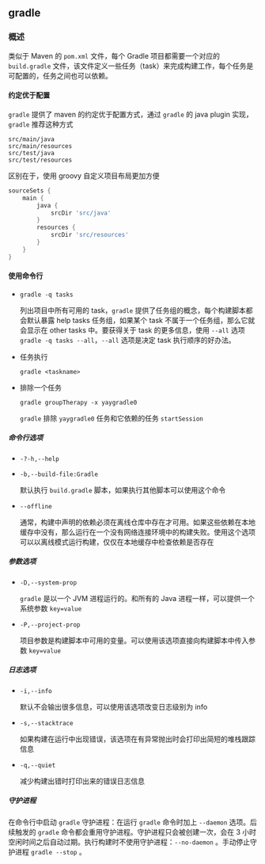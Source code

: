 ## gradle

### 概述

类似于 Maven 的 `pom.xml` 文件，每个 Gradle 项目都需要一个对应的 `build.gradle` 文件，该文件定义一些任务（task）来完成构建工作，每个任务是可配置的，任务之间也可以依赖。

#### 约定优于配置

`gradle` 提供了 maven 的约定优于配置方式，通过 `gradle` 的 java plugin 实现，`gradle` 推荐这种方式

```
src/main/java
src/main/resources
src/test/java
src/test/resources
```

区别在于，使用 groovy 自定义项目布局更加方便

```groovy
sourceSets {
	main {
		java {
			srcDir 'src/java'
		}
		resources {
			srcDir 'src/resources'
		}
	}
}
```

#### 使用命令行

* `gradle -q tasks`

  列出项目中所有可用的 task，`gradle` 提供了任务组的概念，每个构建脚本都会默认暴露 help tasks 任务组，如果某个 task 不属于一个任务组，那么它就会显示在 other tasks 中。要获得关于 task 的更多信息，使用 `--all` 选项`gradle -q tasks --all`，`--all` 选项是决定 task 执行顺序的好办法。

* 任务执行

  `gradle <taskname>`

* 排除一个任务

  `gradle groupTherapy -x yaygradle0`

  `gradle` 排除 `yaygradle0` 任务和它依赖的任务 `startSession`

##### 命令行选项

* `-?-h,--help`

* `-b,--build-file:Gradle`

  默认执行 `build.gradle` 脚本，如果执行其他脚本可以使用这个命令

* `--offline`

  通常，构建中声明的依赖必须在离线仓库中存在才可用。如果这些依赖在本地缓存中没有，那么运行在一个没有网络连接环境中的构建失败。使用这个选项可以以离线模式运行构建，仅仅在本地缓存中检查依赖是否存在

##### 参数选项

* `-D,--system-prop`

  `gradle` 是以一个 JVM 进程运行的。和所有的 Java 进程一样，可以提供一个系统参数 `key=value`

* `-P,--project-prop`

  项目参数是构建脚本中可用的变量。可以使用该选项直接向构建脚本中传入参数 `key=value`

##### 日志选项

* `-i,--info`

  默认不会输出很多信息，可以使用该选项改变日志级别为 info

* `-s,--stacktrace`

  如果构建在运行中出现错误，该选项在有异常抛出时会打印出简短的堆栈跟踪信息

* `-q,--quiet`

  减少构建出错时打印出来的错误日志信息

##### 守护进程

在命令行中启动 `gradle` 守护进程：在运行 `gradle` 命令时加上 `--daemon` 选项。后续触发的 `gradle` 命令都会重用守护进程。守护进程只会被创建一次，会在 3 小时空闲时间之后自动过期。执行构建时不使用守护进程：`--no-daemon` 。手动停止守护进程 `gradle --stop` 。